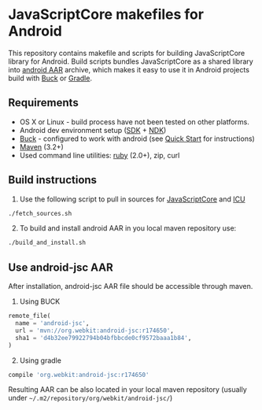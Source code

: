 # JavaScriptCore makefiles for Android

This repository contains makefile and scripts for building JavaScriptCore library for Android. Build scripts bundles JavaScriptCore as a shared library into [android AAR](http://tools.android.com/tech-docs/new-build-system/aar-format) archive, which makes it easy to use it in Android projects build with [Buck](https://buckbuild.com) or [Gradle](https://gradle.org).

## Requirements
 * OS X or Linux - build process have not been tested on other platforms.
 * Android dev environment setup ([SDK](https://developer.android.com/sdk/installing/index.html?pkg=tools) + [NDK](https://developer.android.com/ndk/guides/setup.html))
 * [Buck](https://buckbuild.com) - configured to work with android (see [Quick Start](https://buckbuild.com/setup/quick_start.html) for instructions)
 * [Maven](https://maven.apache.org/download.cgi) (3.2+)
 * Used command line utilities: [ruby](https://www.ruby-lang.org/) (2.0+), zip, curl

## Build instructions

1. Use the following script to pull in sources for [JavaScriptCore](https://www.webkit.org) and [ICU](http://site.icu-project.org)
```bash
./fetch_sources.sh
```

2. To build and install android AAR in you local maven repository use:
```bash
./build_and_install.sh
```

## Use android-jsc AAR

After installation, android-jsc AAR file should be accessible through maven.

1. Using BUCK
```python
remote_file(
  name = 'android-jsc',
  url = 'mvn://org.webkit:android-jsc:r174650',
  sha1 = 'd4b32ee79922794b04bfbbcde0cf9572baaa1b84',
)
```

2. Using gradle
```groovy
compile 'org.webkit:android-jsc:r174650'
```

Resulting AAR can be also located in your local maven repository (usually under `~/.m2/repository/org/webkit/android-jsc/`)